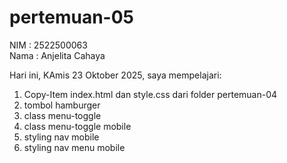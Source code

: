 # pertemuan-05

NIM : 2522500063<br>
Nama : Anjelita Cahaya<br>

Hari ini, KAmis 23 Oktober 2025, saya mempelajari:
<ol>
    <li>Copy-Item index.html dan style.css dari folder pertemuan-04</li>
    <li>tombol hamburger</li>
    <li>class menu-toggle</li>
    <li>class menu-toggle mobile</li>
    <li>styling nav mobile</li>
    <li>styling nav menu mobile</li>

</ol>